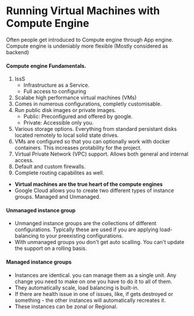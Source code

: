 # Running Virtual Machines with Compute Engine

Often people get introduced to Compute engine through App engine. Compute engine is undeniably more flexible (Mostly considered as backend)

#### Compute engine Fundamentals.
1. IssS
   * Infrastructure as a Service.
   * Full access to configuring
1. Scalabe high performance virtual machines (VMs)
1. Comes in numerous configurations, completly customisable.
1. Run public disk images or private images.
   * Public: Preconfigured and offered by google.
   * Private: Accessible only you.
1. Various storage options. Everything from standard persistant disks located remotely to local solid state drives.
1. VMs are configured so that you can optionally work with docker containers. This increases protability for the project.
1. Virtual Private Network (VPC) support. Allows both general and internal access.
1. Default and custom firewalls.
1. Complete routing capabilites as well.

* **Virtual machines are the true heart of the compute engines**
* Google Cloud allows you to create two different types of instance groups. Managed and Unmanaged.

#### Unmanaged instance group
* Unmanged instance groups are the collections of different configurations. Typically these are used if you are applying load-balancing to your preexisting configurations.
* With unmanaged groups you don't get auto scalling. You can't update the support on a rolling basis.

#### Managed instance groups
* Instances are identical. you can manage them as a single unit. Any change you need to make on one you have to do it to all of them.
* They automatically scale, load balancing is built-in.
* If there are health issue in one of issues, like, if gets destroyed or something - the other instances will automatically recreates it.
* These instances can be zonal or Regional.